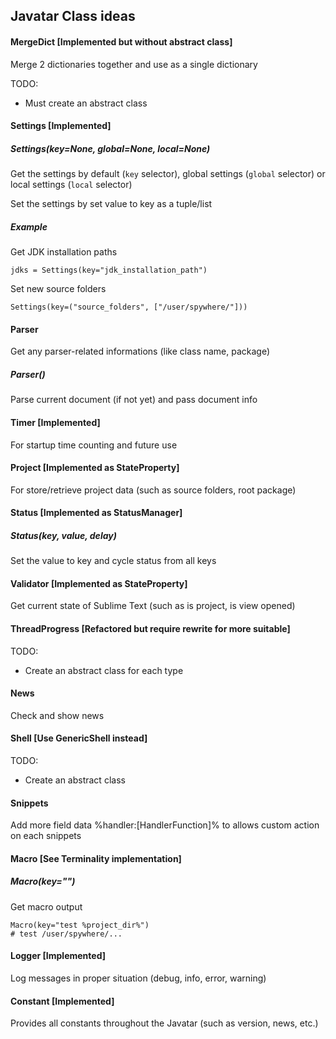 ## Javatar Class ideas

#### MergeDict [Implemented but without abstract class]
Merge 2 dictionaries together and use as a single dictionary

TODO:

- Must create an abstract class

#### Settings [Implemented]
##### Settings(key=None, global=None, local=None)
Get the settings by default (`key` selector), global settings (`global` selector) or local settings (`local` selector)

Set the settings by set value to key as a tuple/list

##### Example

Get JDK installation paths

```
jdks = Settings(key="jdk_installation_path")
```

Set new source folders

```
Settings(key=("source_folders", ["/user/spywhere/"]))
```

#### Parser
Get any parser-related informations (like class name, package)

##### Parser()
Parse current document (if not yet) and pass document info

#### Timer [Implemented]
For startup time counting and future use

#### Project [Implemented as StateProperty]
For store/retrieve project data (such as source folders, root package)

#### Status [Implemented as StatusManager]
##### Status(key, value, delay)
Set the value to key and cycle status from all keys

#### Validator [Implemented as StateProperty]
Get current state of Sublime Text (such as is project, is view opened)

#### ThreadProgress [Refactored but require rewrite for more suitable]
TODO:

- Create an abstract class for each type

#### News
Check and show news

#### Shell [Use GenericShell instead]
TODO:

- Create an abstract class

#### Snippets
Add more field data %handler:[HandlerFunction]% to allows custom action on each snippets

#### Macro [See Terminality implementation]
##### Macro(key="")
Get macro output

```
Macro(key="test %project_dir%")
# test /user/spywhere/...
```

#### Logger [Implemented]
Log messages in proper situation (debug, info, error, warning)

#### Constant [Implemented]
Provides all constants throughout the Javatar (such as version, news, etc.)
